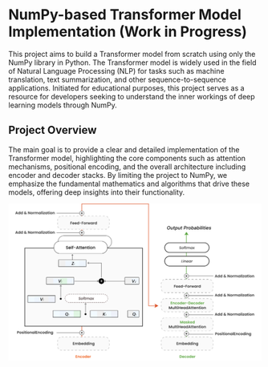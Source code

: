 # NumPy-based Transformer Model Implementation (Work in Progress)

This project aims to build a Transformer model from scratch using only the NumPy library in Python. The Transformer model is widely used in the field of Natural Language Processing (NLP) for tasks such as machine translation, text summarization, and other sequence-to-sequence applications. Initiated for educational purposes, this project serves as a resource for developers seeking to understand the inner workings of deep learning models through NumPy.

## Project Overview

The main goal is to provide a clear and detailed implementation of the Transformer model, highlighting the core components such as attention mechanisms, positional encoding, and the overall architecture including encoder and decoder stacks. By limiting the project to NumPy, we emphasize the fundamental mathematics and algorithms that drive these models, offering deep insights into their functionality.


![Alt text](image/transformer.svg)